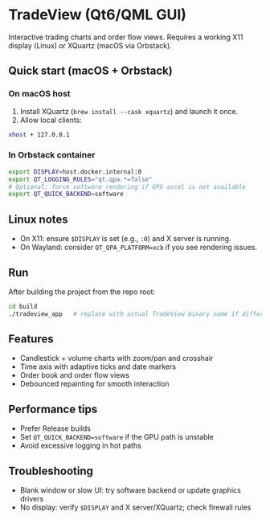 # TradeView (Qt6/QML GUI)

Interactive trading charts and order flow views. Requires a working X11 display (Linux) or XQuartz (macOS via Orbstack).

## Quick start (macOS + Orbstack)

### On macOS host
1) Install XQuartz (`brew install --cask xquartz`) and launch it once.
2) Allow local clients:
```bash
xhost + 127.0.0.1
```

### In Orbstack container
```bash
export DISPLAY=host.docker.internal:0
export QT_LOGGING_RULES="qt.qpa.*=false"
# Optional: force software rendering if GPU accel is not available
export QT_QUICK_BACKEND=software
```

## Linux notes
- On X11: ensure `$DISPLAY` is set (e.g., `:0`) and X server is running.
- On Wayland: consider `QT_QPA_PLATFORM=xcb` if you see rendering issues.

## Run
After building the project from the repo root:
```bash
cd build
./tradeview_app   # replace with actual TradeView binary name if different
```

## Features
- Candlestick + volume charts with zoom/pan and crosshair
- Time axis with adaptive ticks and date markers
- Order book and order flow views
- Debounced repainting for smooth interaction

## Performance tips
- Prefer Release builds
- Set `QT_QUICK_BACKEND=software` if the GPU path is unstable
- Avoid excessive logging in hot paths

## Troubleshooting
- Blank window or slow UI: try software backend or update graphics drivers
- No display: verify `$DISPLAY` and X server/XQuartz; check firewall rules
